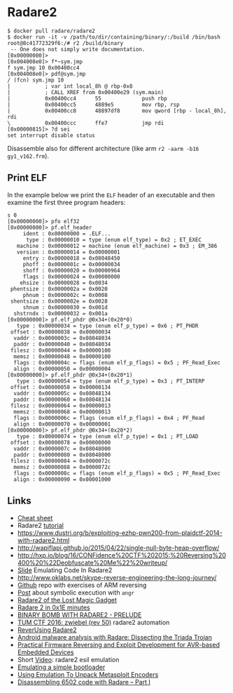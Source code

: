 # Radare2

```
$ docker pull radare/radare2
$ docker run -it -v /path/to/dir/containing/binary/:/build /bin/bash
root@8c41772329f6:/# r2 /build/binary
 -- One does not simply write documentation.
[0x00000000]>
[0x004008e0]> f*~sym.jmp
f sym.jmp 10 0x00400cc4
[0x004008e0]> pdf@sym.jmp
/ (fcn) sym.jmp 10
|           ; var int local_8h @ rbp-0x8
|           ; CALL XREF from 0x00400e29 (sym.main)
|           0x00400cc4      55             push rbp
|           0x00400cc5      4889e5         mov rbp, rsp
|           0x00400cc8      48897df8       mov qword [rbp - local_8h], rdi
\           0x00400ccc      ffe7           jmp rdi
[0x00000815]> ?d sei
set interrupt disable status
```

Disassemble also for different architecture (like arm ``r2 -aarm -b16 gy1_v162.frm``).

## Print ELF

In the example below we print the ``ELF`` header of an executable and then
examine the first three program headers:

```
s 0
[0x00000000]> pfo elf32
[0x00000000]> pf.elf_header 
     ident : 0x00000000 = .ELF...
      type : 0x00000010 = type (enum elf_type) = 0x2 ; ET_EXEC
   machine : 0x00000012 = machine (enum elf_machine) = 0x3 ; EM_386
   version : 0x00000014 = 0x00000001
     entry : 0x00000018 = 0x08048450
     phoff : 0x0000001c = 0x00000034
     shoff : 0x00000020 = 0x00000964
     flags : 0x00000024 = 0x00000000
    ehsize : 0x00000028 = 0x0034
 phentsize : 0x0000002a = 0x0020
     phnum : 0x0000002c = 0x0008
 shentsize : 0x0000002e = 0x0028
     shnum : 0x00000030 = 0x001d
  shstrndx : 0x00000032 = 0x001a
[0x00000000]> pf.elf_phdr @0x34+(0x20*0)
   type : 0x00000034 = type (enum elf_p_type) = 0x6 ; PT_PHDR
 offset : 0x00000038 = 0x00000034
  vaddr : 0x0000003c = 0x08048034
  paddr : 0x00000040 = 0x08048034
 filesz : 0x00000044 = 0x00000100
  memsz : 0x00000048 = 0x00000100
  flags : 0x0000004c = flags (enum elf_p_flags) = 0x5 ; PF_Read_Exec
  align : 0x00000050 = 0x00000004
[0x00000000]> pf.elf_phdr @0x34+(0x20*1)
   type : 0x00000054 = type (enum elf_p_type) = 0x3 ; PT_INTERP
 offset : 0x00000058 = 0x00000134
  vaddr : 0x0000005c = 0x08048134
  paddr : 0x00000060 = 0x08048134
 filesz : 0x00000064 = 0x00000013
  memsz : 0x00000068 = 0x00000013
  flags : 0x0000006c = flags (enum elf_p_flags) = 0x4 ; PF_Read
  align : 0x00000070 = 0x00000001
[0x00000000]> pf.elf_phdr @0x34+(0x20*2)
   type : 0x00000074 = type (enum elf_p_type) = 0x1 ; PT_LOAD
 offset : 0x00000078 = 0x00000000
  vaddr : 0x0000007c = 0x08048000
  paddr : 0x00000080 = 0x08048000
 filesz : 0x00000084 = 0x0000072c
  memsz : 0x00000088 = 0x0000072c
  flags : 0x0000008c = flags (enum elf_p_flags) = 0x5 ; PF_Read_Exec
  align : 0x00000090 = 0x00001000
```

## Links

 - [Cheat sheet](https://github.com/zxgio/r2-cheatsheet/blob/master/r2-cheatsheet.pdf)
 - Radare2 [tutorial](http://solidsec.blogspot.de/2015/10/tool-radare-2-open-source-alternative.html)
 - https://www.dustri.org/b/exploiting-ezhp-pwn200-from-plaidctf-2014-with-radare2.html
 - http://wapiflapi.github.io/2015/04/22/single-null-byte-heap-overflow/
 - http://hxp.io/blog/16/CONFidence%20CTF%202015:%20Reversing%20400%20%22Deobfuscate%20Me%22%20writeup/
 - [Slide](http://radare.org/get/lacon2k15-esil.pdf) Emulating Code In Radare2
 - http://www.oklabs.net/skype-reverse-engineering-the-long-journey/
 - [Github](https://github.com/rotlogix/Exercises) repo with exercises of ARM reversing
 - [Post](http://ctfhacker.com/ctf/python/symbolic/execution/reverse/radare/2015/11/28/cmu-binary-bomb-flag2.html) about symbolic execution with ``angr``
 - [Radare2 of the Lost Magic Gadget](https://0xabe.io/howto/exploit/2016/03/30/Radare2-of-the-Lost-Magic-Gadget.html)
 - [Radare 2 in 0x1E minutes](https://blog.techorganic.com/2016/03/08/radare-2-in-0x1e-minutes/)
 - [BINARY BOMB WITH RADARE2 - PRELUDE](https://unlogic.co.uk/2016/04/12/binary-bomb-with-radare2-prelude/)
 - [TUM CTF 2016: zwiebel (rev 50)](https://losfuzzys.github.io/writeup/2016/10/03/tumctf-zwiebel50/) radare2 automation
 - [ReverUsing Radare2](https://0x6d696368.blogspot.it/2016/10/rever-using-radare2.html)
 - [Android malware analysis with Radare: Dissecting the Triada Trojan](https://www.nowsecure.com/blog/2016/11/21/android-malware-analysis-radare-triada-trojan/)
 - [Practical Firmware Reversing and Exploit Development for AVR-based Embedded Devices](http://www.radare.org/get/avrworkshops2016.pdf)
 - Short [Video](https://www.youtube.com/watch?v=G_yqIW-pUNc): radare2 esil emulation
 - [Emulating a simple bootloader](http://radare.today/posts/emulating-simple-bootloader/)
 - [Using Emulation To Unpack Metasploit Encoders](https://xpnsec.tumblr.com/post/156211722581/radare2-using-emulation-to-unpack-metasploit)
 - [Disassembling 6502 code with Radare – Part I](https://retro.moe/2015/11/18/disassembling-6502-code-with-radare-part-i/)
